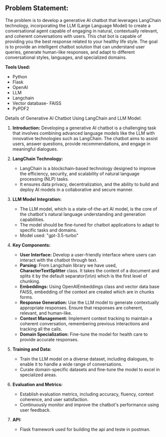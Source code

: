 ## Problem Statement:

The problem is to develop a generative AI chatbot that leverages LangChain technology, incorporating the LLM (Large Language Model) to create a conversational agent capable of engaging in natural, contextually relevant, and coherent conversations with users. This chat bot is capable of providing you the best response related to your healthy life style. The goal is to provide an intelligent chatbot solution that can understand user queries, generate human-like responses, and adapt to different conversational styles, languages, and specialized domains.

**Tools Used:**
-  Python
- Flask
- OpenAI
- LLM
- Langchain
- Vector database- FAISS
- PyPDF2

Details of Generative AI Chatbot Using LangChain and LLM Model:

1. **Introduction:**
   Developing a generative AI chatbot is a challenging task that involves combining advanced language models like the LLM with innovative technologies such as LangChain. The chatbot aims to assist users, answer questions, provide recommendations, and engage in meaningful dialogues.


2. **LangChain Technology:**
   - LangChain is a blockchain-based technology designed to improve the efficiency, security, and scalability of natural language processing (NLP) tasks.
   - It ensures data privacy, decentralization, and the ability to build and deploy AI models in a collaborative and secure manner.


3. **LLM Model Integration:**
   - The LLM model, which is a state-of-the-art AI model, is the core of the chatbot's natural language understanding and generation capabilities.
   - The model should be fine-tuned for chatbot applications to adapt to specific tasks and domains.
   - Model used: "gpt-3.5-turbo"


4. **Key Components:**
   - **User Interface:** Develop a user-friendly interface where users can interact with the chatbot through text.
   - **Parsing:** From Langchain library we have used, **CharacterTextSplitter** class. It takes the content of a document and splits it by the default separator(\n\n) which is the first level of chunking.
   - **Embeddings:** Using OpenAIEmbeddings class and vector data base FAISS, embedding of the context are created which are in chunks forms.
   - **Response Generation:** Use the LLM model to generate contextually appropriate responses. Ensure that responses are coherent, relevant, and human-like.
   - **Context Management:** Implement context tracking to maintain a coherent conversation, remembering previous interactions and tracking all the calls.
   - **Domain Specialization:** Fine-tune the model for health care to provide accurate responses.


5. **Training and Data:**
   - Train the LLM model on a diverse dataset, including dialogues, to enable it to handle a wide range of conversations.
   - Curate domain-specific datasets and fine-tune the model to excel in specialized areas.

6. **Evaluation and Metrics:**
   - Establish evaluation metrics, including accuracy, fluency, context coherence, and user satisfaction.
   - Continuously monitor and improve the chatbot's performance using user feedback.

7. **API:**
   - Flask framework used for building the api and teste in postman.
